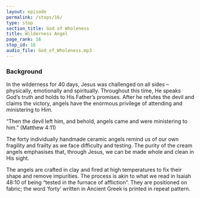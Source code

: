 ```yaml
---
layout: episode
permalink: /stops/16/
type: stop
section_title: God of Wholeness
title: Wilderness Angel
page_rank: 16
stop_id: 16 
audio_file: God_of_Wholeness.mp3
---
```


### Background

In the wilderness for 40 days, Jesus was challenged on all sides – physically, emotionally and spiritually.  Throughout this time, He speaks God’s truth and holds to His Father’s promises.  After he refutes the devil and claims the victory, angels have the enormous privilege of attending and ministering to Him.

“Then the devil left him, and behold, angels came and were ministering to him.” (Matthew 4:11)

The forty individually handmade ceramic angels remind us of our own fragility and frailty as we face difficulty and testing.  The purity of the cream angels emphasises that, through Jesus, we can be made whole and clean in His sight.  

The angels are crafted in clay and fired at high temperatures to fix their shape and remove impurities.  The process is akin to what we read in Isaiah 48:10 of being “tested in the furnace of affliction”.  They are positioned on fabric; the word ‘forty’ written in Ancient Greek is printed in repeat pattern.
